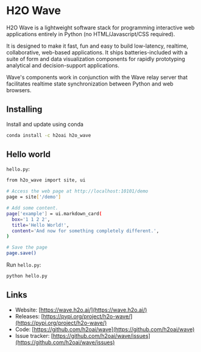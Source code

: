 H2O Wave
========

H2O Wave is a lightweight software stack for programming interactive web applications
entirely in Python (no HTML/Javascript/CSS required).

It is designed to make it fast, fun and easy to build low-latency, realtime,
collaborative, web-based applications. It ships batteries-included with
a suite of form and data visualization components for rapidly prototyping
analytical and decision-support applications.

Wave's components work in conjunction with the Wave relay server that facilitates
realtime state synchronization between Python and web browsers.

Installing
----------

Install and update using conda

```bash
conda install -c h2oai h2o_wave
```

Hello world
-----------

`hello.py`:

```bash
from h2o_wave import site, ui

# Access the web page at http://localhost:10101/demo
page = site['/demo']

# Add some content.
page['example'] = ui.markdown_card(
  box='1 1 2 2',
  title='Hello World!',
  content='And now for something completely different.',
)

# Save the page
page.save()
```

Run `hello.py`:

```bash
python hello.py
```

Links
-----

- Website: [https://wave.h2o.ai/](https://wave.h2o.ai/)
- Releases: [https://pypi.org/project/h2o-wave/](https://pypi.org/project/h2o-wave/)
- Code: [https://github.com/h2oai/wave](https://github.com/h2oai/wave)
- Issue tracker: [https://github.com/h2oai/wave/issues](https://github.com/h2oai/wave/issues)
